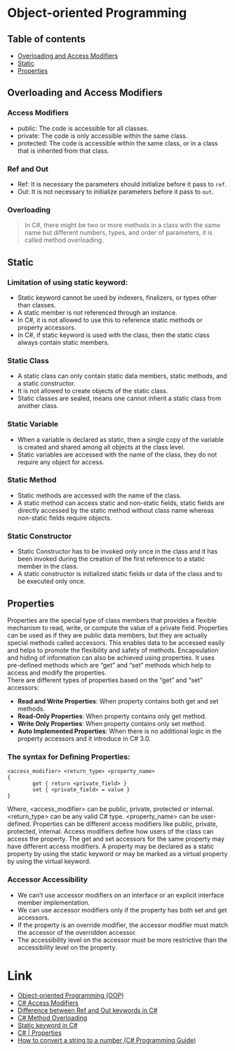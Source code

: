 # Object-oriented Programming
## Table of contents
- [Overloading and Access Modifiers](#overloading-and-access-modifiers)
- [Static](#static)
- [Properties](#properties)

## Overloading and Access Modifiers
### Access Modifiers
- public: The code is accessible for all classes.
- private: The code is only accessible within the same class.
- protected: The code is accessible within the same class, or in a class that is inherited from that class. 

### Ref and Out
- Ref: It is necessary the parameters should initialize before it pass to `ref`.
- Out: It is not necessary to initialize parameters before it pass to `out`.

### Overloading
> In C#, there might be two or more methods in a class with the same name but different numbers, types, and order of parameters, it is called method overloading.

## Static
### Limitation of using static keyword:  
- Static keyword cannot be used by indexers, finalizers, or types other than classes.
- A static member is not referenced through an instance.
- In C#, it is not allowed to use this to reference static methods or property accessors.
- In C#, if static keyword is used with the class, then the static class always contain static members.
### Static Class
- A static class can only contain static data members, static methods, and a static constructor. 
- It is not allowed to create objects of the static class. 
- Static classes are sealed, means one cannot inherit a static class from another class.

### Static Variable
- When a variable is declared as static, then a single copy of the variable is created and shared among all objects at the class level.
-  Static variables are accessed with the name of the class, they do not require any object for access.

### Static Method
- Static methods are accessed with the name of the class.
- A static method can access static and non-static fields, static fields are directly accessed by the static method without class name whereas non-static fields require objects.

### Static Constructor
- Static Constructor has to be invoked only once in the class and it has been invoked during the creation of the first reference to a static member in the class.
- A static constructor is initialized static fields or data of the class and to be executed only once.

## Properties
Properties are the special type of class members that provides a flexible mechanism to read, write, or compute the value of a private field. Properties can be used as if they are public data members, but they are actually special methods called accessors. This enables data to be accessed easily and helps to promote the flexibility and safety of methods. Encapsulation and hiding of information can also be achieved using properties. It uses pre-defined methods which are “get” and “set” methods which help to access and modify the properties. <br />
There are different types of properties based on the “get” and “set” accessors: <br />
- **Read and Write Properties**: When property contains both get and set methods.
- **Read-Only Properties**: When property contains only get method.
- **Write Only Properties**: When property contains only set method.
- **Auto Implemented Properties**: When there is no additional logic in the property accessors and it introduce in C# 3.0.
### The syntax for Defining Properties:
```
<access_modifier> <return_type> <property_name>
{
        get { return <private_field> }
        set { <private_field> = value }
}
```
Where, <access_modifier> can be public, private, protected or internal. <return_type> can be any valid C# type. <property_name> can be user-defined. Properties can be different access modifiers like public, private, protected, internal. Access modifiers define how users of the class can access the property. The get and set accessors for the same property may have different access modifiers. A property may be declared as a static property by using the static keyword or may be marked as a virtual property by using the virtual keyword. <br />

### Accessor Accessibility 
- We can’t use accessor modifiers on an interface or an explicit interface member implementation.
- We can use accessor modifiers only if the property has both set and get accessors.
- If the property is an override modifier, the accessor modifier must match the accessor of the overridden accessor.
- The accessibility level on the accessor must be more restrictive than the accessibility level on the property.


# Link
- [Object-oriented Programming (OOP)](https://www.techtarget.com/searchapparchitecture/definition/object-oriented-programming-OOP) 
- [C# Access Modifiers](https://www.w3schools.com/cs/cs_access_modifiers.php) 
- [Difference between Ref and Out keywords in C#](https://www.geeksforgeeks.org/difference-between-ref-and-out-keywords-in-c-sharp/) 
- [C# Method Overloading](https://www.programiz.com/csharp-programming/method-overloading) 
- [Static keyword in C#](https://www.geeksforgeeks.org/static-keyword-in-c-sharp/) 
- [C# | Properties](https://www.geeksforgeeks.org/c-sharp-properties/)
- [How to convert a string to a number (C# Programming Guide)](https://learn.microsoft.com/en-us/dotnet/csharp/programming-guide/types/how-to-convert-a-string-to-a-number)
